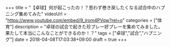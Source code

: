+++
title =  "【卓球】何が起こったの！？思わず巻き戻したくなる試合中のハプニング集めてみた"
videoUrl = "https://www.youtube.com/embed/9_irom4PVqw?rel=o"
categories = ["体育"]
description = "卓球の試合で起きた珍プレー好プレーを集めてみました。果たして本当にこんなことができるのか！？"
tags = ["卓球","試合","ハプニング"]
date = 2018-04-08T17:03:38+09:00
draft = true
+++

